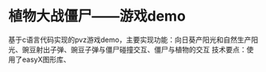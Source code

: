 # 植物大战僵尸——游戏demo
基于c语言代码实现的pvz游戏demo，主要实现功能：向日葵产阳光和自然生产阳光、豌豆射出子弹、豌豆子弹与僵尸碰撞交互、僵尸与植物的交互
技术要点：使用了easyX图形库、
